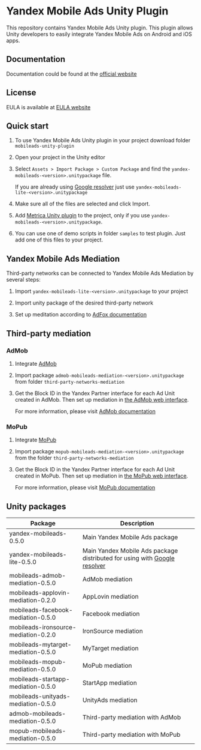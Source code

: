 # Yandex Mobile Ads Unity Plugin

This repository contains Yandex Mobile Ads Unity plugin. This plugin allows Unity developers to easily integrate Yandex Mobile Ads on Android and iOS apps.

## Documentation
Documentation could be found at the [official website][DOCUMENTATION]

## License
EULA is available at [EULA website][LICENSE]

## Quick start

1. To use Yandex Mobile Ads Unity plugin in your project download folder `mobileads-unity-plugin`

2. Open your project in the Unity editor

3. Select `Assets > Import Package > Custom Package` and find the `yandex-mobileads-<version>.unitypackage` file.

   If you are already using [Google resolver] just use `yandex-mobileads-lite-<version>.unitypackage`

4. Make sure all of the files are selected and click Import.

5. Add [Metrica Unity plugin](https://tech.yandex.com/appmetrica/doc/mobile-sdk-dg/concepts/unity-plugin-docpage/) to the project, only if you use `yandex-mobileads-<version>.unitypackage`.

6. You can use one of demo scripts in folder `samples` to test plugin. Just add one of this files to your project.

## Yandex Mobile Ads Mediation

Third-party networks can be connected to Yandex Mobile Ads Mediation by several steps:

1. Import `yandex-mobileads-lite-<version>.unitypackage` to your project

2. Import unity package of the desired third-party network

3. Set up meditation according to [AdFox documentation](https://tech.yandex.com/mobile-ads/doc/dg/ios/adfox/my-target-adfox-docpage/)

## Third-party mediation

### AdMob

1. Integrate [AdMob](https://developers.google.com/admob/unity/start)

2. Import package `admob-mobileads-mediation-<version>.unitypackage` from folder `third-party-networks-mediation`

3. Get the Block ID in the Yandex Partner interface for each Ad Unit created in AdMob. Then set up mediation in [the AdMob web interface](apps.admob.com).

   For more information, please visit [AdMob documentation](https://tech.yandex.com/mobile-ads/doc/dg/android/quick-start/admob-adapter-docpage/#setting)

### MoPub

1. Integrate [MoPub](https://developers.mopub.com/docs/unity)

2. Import package `mopub-mobileads-mediation-<version>.unitypackage` from the folder `third-party-networks-mediation`

3. Get the Block ID in the Yandex Partner interface for each Ad Unit created in MoPub. Then set up mediation in [the MoPub web interface](app.mopub.com).

   For more information, please visit [MoPub documentation](https://tech.yandex.com/mobile-ads/doc/dg/android/quick-start/mopub-adapter-docpage/)

## Unity packages

| Package | Description |
| --- | --- |
| yandex-mobileads-0.5.0 | Main Yandex Mobile Ads package |
| yandex-mobileads-lite-0.5.0 | Main Yandex Mobile Ads package distributed for using with [Google resolver]|
| mobileads-admob-mediation-0.5.0 | AdMob mediation |
| mobileads-applovin-mediation-0.2.0 | AppLovin mediation |
| mobileads-facebook-mediation-0.5.0 | Facebook mediation |
| mobileads-ironsource-mediation-0.2.0 | IronSource mediation |
| mobileads-mytarget-mediation-0.5.0 | MyTarget mediation |
| mobileads-mopub-mediation-0.5.0 | MoPub mediation |
| mobileads-startapp-mediation-0.5.0 | StartApp mediation |
| mobileads-unityads-mediation-0.5.0 | UnityAds mediation |
| admob-mobileads-mediation-0.5.0 | Third-party mediation with AdMob |
| mopub-mobileads-mediation-0.5.0 | Third-party mediation with MoPub |

[Google resolver]: https://github.com/googlesamples/unity-jar-resolver
[DOCUMENTATION]: https://tech.yandex.com/mobile-ads/
[LICENSE]: https://legal.yandex.com/partner_ch/